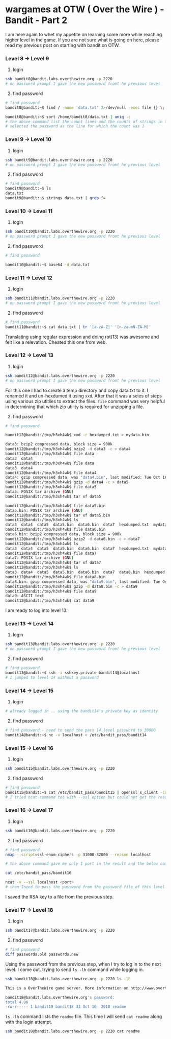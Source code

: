 # wargames at OTW ( Over the Wire ) - Bandit - Part 2

I am here again to whet my appetite on learning some more while reaching higher
level in the game. If you are not sure what is going on here, please read my
previous post on starting with bandit on OTW.


### Level 8 -> Level 9


1. login

```bash
ssh bandit8@bandit.labs.overthewire.org -p 2220
# on password prompt I gave the new password fromt he previous level

```
2. find password

```bash
# find password
bandit8@bandit:~$ find / -name 'data.txt' 2>/dev/null -exec file {} \;

bandit8@bandit:~$ sort /home/bandit8/data.txt | uniq -c
# the above command list the count lines and the counts of strings in the file.
# selected the password as the line for which the count was 1

```

### Level 9 -> Level 10


1. login

```bash
ssh bandit9@bandit.labs.overthewire.org -p 2220
# on password prompt I gave the new password fromt he previous level

```
2. find password

```bash
# find password
bandit9@bandit:~$ ls
data.txt
bandit9@bandit:~$ strings data.txt | grep ^=
```

### Level 10 -> Level 11


1. login

```bash
ssh bandit10@bandit.labs.overthewire.org -p 2220
# on password prompt I gave the new password fromt he previous level

```
2. find password

```bash
# find password

bandit10@bandit:~$ base64 -d data.txt

```

### Level 11 -> Level 12


1. login

```bash
ssh bandit11@bandit.labs.overthewire.org -p 2220
# on password prompt I gave the new password fromt he previous level

```
2. find password

```bash
# find password
bandit11@bandit:~$ cat data.txt | tr '[a-zA-Z]' '[n-za-mN-ZA-M]'

```
Translating using regular expression and doing rot(13) was awesome and felt
like a relevation. Cheated this one from web.

### Level 12 -> Level 13


1. login

```bash
ssh bandit12@bandit.labs.overthewire.org -p 2220
# on password prompt I gave the new password fromt he previous level

```

For this one I had to create a temp directory and copy data.txt to it. I
renamed it and un-hexdumed it using `xxd`. After that it was a seies of steps
using various zip utitlies to extract the files. `file` command was very
helpful in determining that which zip utility is required for unzipping a file.

2. find password

```bash
# find password

bandit12@bandit:/tmp/h3xh4wk$ xxd -r hexdumped.txt > mydata.bin

data3: bzip2 compressed data, block size = 900k
bandit12@bandit:/tmp/h3xh4wk$ bzip2 -d data3 -c > data4
bandit12@bandit:/tmp/h3xh4wk$ file data
data3  data4  
bandit12@bandit:/tmp/h3xh4wk$ file data
data3  data4  
bandit12@bandit:/tmp/h3xh4wk$ file data4 
data4: gzip compressed data, was "data4.bin", last modified: Tue Oct 16 12:00:23 2018, max compression, from Unix
bandit12@bandit:/tmp/h3xh4wk$ gzip -d data4 -c > data5
bandit12@bandit:/tmp/h3xh4wk$ file data5
data5: POSIX tar archive (GNU)
bandit12@bandit:/tmp/h3xh4wk$ tar xf data5

bandit12@bandit:/tmp/h3xh4wk$ file data5.bin
data5.bin: POSIX tar archive (GNU)
bandit12@bandit:/tmp/h3xh4wk$ tar xf data5.bin
bandit12@bandit:/tmp/h3xh4wk$ ls
data3  data4  data5  data5.bin  data6.bin  data7  hexdumped.txt  mydata.bin
bandit12@bandit:/tmp/h3xh4wk$ file data6.bin
data6.bin: bzip2 compressed data, block size = 900k
bandit12@bandit:/tmp/h3xh4wk$ bzip2 -d data6.bin -c > data7
bandit12@bandit:/tmp/h3xh4wk$ ls
data3  data4  data5  data5.bin  data6.bin  data7  hexdumped.txt  mydata.bin
bandit12@bandit:/tmp/h3xh4wk$ file data7
data7: POSIX tar archive (GNU)
bandit12@bandit:/tmp/h3xh4wk$ tar xf data7
bandit12@bandit:/tmp/h3xh4wk$ ls
data3  data4  data5  data5.bin  data6.bin  data7  data8.bin  hexdumped.txt  mydata.bin
bandit12@bandit:/tmp/h3xh4wk$ file data8.bin
data8.bin: gzip compressed data, was "data9.bin", last modified: Tue Oct 16 12:00:23 2018, max compression, from Unix
bandit12@bandit:/tmp/h3xh4wk$ gzip -d data8.bin -c > data9
bandit12@bandit:/tmp/h3xh4wk$ file data9
data9: ASCII text
bandit12@bandit:/tmp/h3xh4wk$ cat data9 


```

I am ready to log into level 13.

### Level 13 -> Level 14


1. login

```bash
ssh bandit13@bandit.labs.overthewire.org -p 2220
# on password prompt I gave the new password fromt he previous level

```

2. find password

```bash
# find password
bandit13@bandit:~$ ssh -i sshkey.private bandit14@localhost
# I jumped to level 14 without a password

```

### Level 14 -> Level 15


1. login

```bash
# already logged in .. using the bandit14's private key as identity

```

2. find password

```bash
# find password - need to send the pass 14 level password to 30000
bandit14@bandit:~$ nc -v localhost < /etc/bandit_pass/bandit14
```


### Level 15 -> Level 16


1. login

```bash
ssh bandit15@bandit.labs.overthewire.org -p 2220

```

2. find password

```bash
# find password
bandit15@bandit:~$ cat /etc/bandit_pass/bandit15 | openssl s_client -connect localhost:30001 -quiet
# I tried ncat command too with --ssl option but could not get the result

```
### Level 16 -> Level 17


1. login

```bash
ssh bandit16@bandit.labs.overthewire.org -p 2220

```

2. find password

```bash
# find password
nmap --script=ssl-enum-ciphers -p 31000-32000 --reason localhost

# the above command gave me only 1 port in the result and the below commands

cat /etc/bandit_pass/bandit16

ncat -v --ssl localhost <port>
# then Ineed to pass the password from the password file of this level


```

I saved the RSA key to a file from the previous step.


### Level 17 -> Level 18


1. login

```bash
ssh bandit17@bandit.labs.overthewire.org -p 2220

```

2. find password

```bash
# find password
diff passwords.old passwords.new 


```
Using the password from the previous step, when I try to log in to the next
level. I come out. trying to send `ls -lh` command while logging in.

```bash
ssh bandit18@bandit.labs.overthewire.org -p 2220 ls -lh

This is a OverTheWire game server. More information on http://www.overthewire.org/wargames

bandit18@bandit.labs.overthewire.org's password:
total 4.0K
-rw-r----- 1 bandit19 bandit18 33 Oct 16  2018 readme


```

`ls -lh` command lists the `readme` file. This time I will send `cat readme`
along with the login attempt.



```bash
ssh bandit18@bandit.labs.overthewire.org -p 2220 cat readme

```

